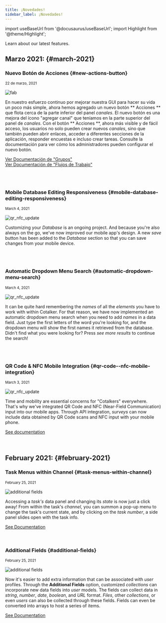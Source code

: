 ```yaml
---
title: ¡Novedades!
sidebar_label: ¡Novedades!
---
```

import useBaseUrl from '@docusaurus/useBaseUrl'; 
import Highlight from '@theme/Highlight';

<span className="hero__subtitle">Learn about our latest features.</span>

## Marzo 2021: {#march-2021}

<!-- New Feature begins after this line.-->

<div className="align-center">
<div className="card">
<div className="card__header">

### Nuevo Botón de Acciones {#new-actions-button}

<small className="avatar__subtitle">22 de marzo, 2021</small>
</div>
<div className="card__image">
<img alt="fab" className="img_card item shadow--tl" src={useBaseUrl('img/updates_fab_march_2021.png')} />
<br/>
</div>
<div className="card__body">

En nuestro esfuerzo continuo por mejorar nuestra GUI para hacer su vida un poco más simple, ahora hemos agregado un nuevo botón ** Acciones ** que flota cerca de la parte inferior del panel _canales_. El nuevo botón es una mejora del ícono "agregar canal" que teníamos en la parte superior del panel de _canales_. Con el botón ** Acciones **, ahora más visible y de fácil acceso, los usuarios no solo pueden crear nuevos _canales_, sino que también pueden abrir enlaces, acceder a diferentes secciones de la aplicación, responder encuestas e incluso crear tareas. Consulte la documentación para ver cómo los administradores pueden configurar el nuevo botón.

</div>
<div className="card__footer text-center align-padding-center">

<a className="button button--info button--block" href="/docs/documentation/admin/admin_group#channel-creation-section">Ver Documentación de "Grupos"</a>
<br/>
<a class ="button button--secondary button--block" href="/docs/documentation/admin/admin_workflow#channel-creation-section">Ver Documentación de "Flujos de Trabajo"</a>
<br/>

</div>
</div>
</div>
<br/>
<br/>

<!-- New Feature begins after this line.-->

<div className="align-center">
<div className="card">
<div className="card__header">

### Mobile Database Editing Responsiveness {#mobile-database-editing-responsiveness}

<small className="avatar__subtitle">March 4, 2021</small>
</div>
<div className="card__image">
<img alt="qr_nfc_update" className="img_card item shadow--tl" src={useBaseUrl('img/update_database_mobile_save.png')} />
<br/>
</div>
<div className="card__body">

Customizing your _Database_ is an ongoing project. And because you're also always on the go, we've now improved our mobile app's design. A new _save_ button has been added to the _Database_ section so that you can save changes from your mobile device.

</div>
<div className="card__footer">

</div>
</div>
</div>
<br/>
<br/>

<!-- New Feature begins after this line.-->

<div className="align-center">
<div className="card">
<div className="card__header">

### Automatic Dropdown Menu Search {#automatic-dropdown-menu-search}

<small className="avatar__subtitle">March 4, 2021</small>
</div>
<div className="card__image">
<img alt="qr_nfc_update" className="img_card item shadow--tl" src={useBaseUrl('img/update_dropdown_menu_00.png')} />
<br/>
</div>
<div className="card__body">

It can be quite hard remembering the _names_ of all the _elements_ you have to work with within Cotalker. For that reason, we have now implemented an automatic dropdown menu search when you need to add _names_ in a data field. Just type the first letters of the word you're looking for, and the dropdown menu will show the first names it retrieved from the database. Didn't find what you were looking for? Press _see more results_ to continue the search!

</div>
<div className="card__footer">

</div>
</div>
</div>
<br/>
<br/>

<!-- New Feature begins after this line.-->

<div className="align-center">
<div className="card">
<div className="card__header">

### QR Code & NFC Mobile Integration {#qr-code--nfc-mobile-integration}

<small className="avatar__subtitle">March 3, 2021</small>
</div>
<div className="card__image">
<img alt="qr_nfc_update" className="img_card item shadow--tl" src={useBaseUrl('img/update_qr_nfc_00.png')} />
<br/>
</div>
<div className="card__body">

Time and mobility are essential concerns for "Cotalkers" everywhere. That's why we've integrated QR Code and NFC (Near-Field Communication) input into our mobile apps. Through API integration, _surveys_ can now include data obtained by QR Code scans and NFC input with your mobile phone.

</div>
<div className="card__footer">
<a class ="button button--secondary button--block" href="/docs/documentation/api/surveys/questions#qr-code--nfc-function">See documentation</a>
</div>
</div>
</div>
<br/>
<br/>

<!-- New Feature begins after this line.-->

## February 2021: {#february-2021}

<!-- New Feature begins after this line.-->

<div className="align-center">
<div className="card">
<div className="card__header">

### Task Menus within Channel {#task-menus-within-channel}

<small className="avatar__subtitle">February 25, 2021</small>
</div>
<div className="card__image">
<img alt="additional fields" className="img_card item shadow--tl" src={useBaseUrl('img/update_tasks_popups_00.png')} />
<br/>
</div>
<div className="card__body">

Accessing a _task's_ data panel and changing its _state_ is now just a click away! From within the task's _channel_, you can summon a pop-up menu to change the task's current state, and by clicking on the _task number_, a side panel slides open with the task info.

</div>
<div className="card__footer">
<a class ="button button--secondary button--block" href='/docs/documentation/client/groups#task-menus-within-channel'>See Documentation</a>
</div>
</div>
</div>
<br/>
<br/>

<!-- New Feature begins after this line.-->

<div className="align-center">
<div className="card">
<div className="card__header">

### Additional Fields {#additional-fields}

<small className="avatar__subtitle">February 25, 2021</small>
</div>
<div className="card__image">
<img alt="additional fields" className="img_card item shadow--tl" src={useBaseUrl('img/update_user_additional_00.png')} />
<br/>
</div>
<div className="card__body">

Now it's easier to add extra information that can be associated with _user_ profiles. Through the **Additional Fields** option, customized _collections_ can incorporate new data fields into _user_ models. The fields can collect data in _string_, _number_, _date_, _boolean_, and _URL_ format. _Files_, other _collections_, or even _users_ can also be collected through these fields. Fields can even be converted into arrays to host a series of items.

</div>
<div className="card__footer">
<a class ="button button--secondary button--block" href='/docs/documentation/admin/users#additional-fields'>See Documentation</a>
</div>
</div>
</div>
<br/>
<br/>

<!-- New Feature begins after this line.-->



<!-- End of the card holder -->
